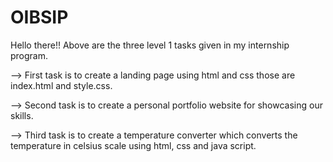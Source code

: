 # OIBSIP
Hello there!!
Above are the three level 1 tasks given in my internship program.

--> First task is to create a landing page using html and css those are index.html and style.css.

--> Second task is to create a personal portfolio website for showcasing our skills.

--> Third task is to create a temperature converter which converts the temperature in celsius scale using html, css and java script.

